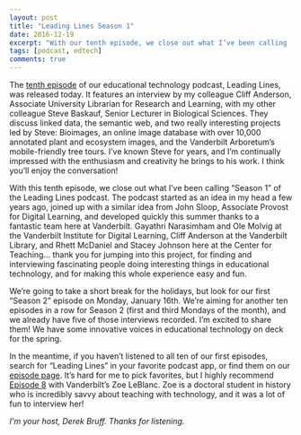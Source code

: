```yaml
---
layout: post
title: "Leading Lines Season 1"
date: 2016-12-19
excerpt: "With our tenth episode, we close out what I’ve been calling 'Season 1' of the Leading Lines podcast."
tags: [podcast, edtech]
comments: true
---
```


The [tenth episode](http://leadinglinespod.com/episode-010/) of our educational technology podcast, Leading Lines, was released today. It features an interview by my colleague Cliff Anderson, Associate University Librarian for Research and Learning, with my other colleague Steve Baskauf, Senior Lecturer in Biological Sciences. They discuss linked data, the semantic web, and two really interesting projects led by Steve: Bioimages, an online image database with over 10,000 annotated plant and ecosystem images, and the Vanderbilt Arboretum’s mobile-friendly tree tours. I’ve known Steve for years, and I’m continually impressed with the enthusiasm and creativity he brings to his work. I think you’ll enjoy the conversation!

With this tenth episode, we close out what I’ve been calling “Season 1” of the Leading Lines podcast. The podcast started as an idea in my head a few years ago, joined up with a similar idea from John Sloop, Associate Provost for Digital Learning, and developed quickly this summer thanks to a fantastic team here at Vanderbilt. Gayathri Narasimham and Ole Molvig at the Vanderbilt Institute for Digital Learning, Cliff Anderson at the Vanderbilt Library, and Rhett McDaniel and Stacey Johnson here at the Center for Teaching… thank you for jumping into this project, for finding and interviewing fascinating people doing interesting things in educational technology, and for making this whole experience easy and fun.

We’re going to take a short break for the holidays, but look for our first “Season 2” episode on Monday, January 16th. We’re aiming for another ten episodes in a row for Season 2 (first and third Mondays of the month), and we already have five of those interviews recorded. I’m excited to share them! We have some innovative voices in educational technology on deck for the spring.

In the meantime, if you haven’t listened to all ten of our first episodes, search for “Leading Lines” in your favorite podcast app, or find them on our [episode page](http://leadinglinespod.com/episodes/). It’s hard for me to pick favorites, but I highly recommend [Episode 8](http://leadinglinespod.com/episode-008/) with Vanderbilt’s Zoe LeBlanc. Zoe is a doctoral student in history who is incredibly savvy about teaching with technology, and it was a lot of fun to interview her!

*I'm your host, Derek Bruff. Thanks for listening.*

